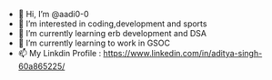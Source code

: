 - 👋 Hi, I’m @aadi0-0
- 👀 I’m interested in coding,development and sports
- 🌱 I’m currently learning erb development and DSA
- 💞️ I’m currently learning to work in GSOC
- 📫 My Linkdin Profile : https://www.linkedin.com/in/aditya-singh-60a865225/

<!---
aadi0-0/aadi0-0 is a ✨ special ✨ repository because its `README.md` (this file) appears on your GitHub profile.
You can click the Preview link to take a look at your changes.
--->
